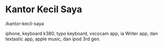 # Kantor Kecil Saya

/kantor-kecil-saya

iphone, keyboard k380, typo keyboard, vscocam app, ia Writer app, dan textastic app, apple music, dan ipod 3rd gen.